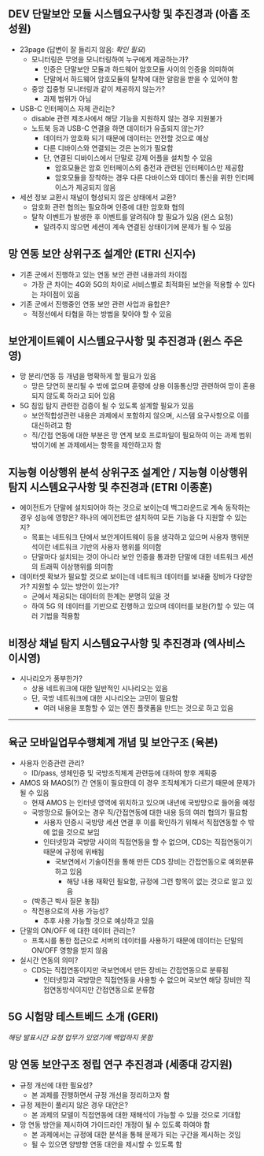 
## DEV 단말보안 모듈 시스템요구사항 및 추진경과 (아홉 조성원)
- 23page (답변이 잘 들리지 않음: _확인 필요_)
  - 모니터링은 무엇을 모니터링하여 누구에게 제공하는가?
    - 인증은 단말보안 모듈과 하드웨어 암호모듈 사이의 인증을 의미하여
    - 단말에서 하드웨어 암호모듈의 탈착에 대한 알람을 받을 수 있어야 함
  - 중앙 집중형 모니터링과 같이 제공하지 않는가?
    - 과제 범위가 아님
- USB-C 인터페이스 자체 관리는?
  - disable 관련 제조사에서 해당 기능을 지원하지 않는 경우 지원불가
  - 노트북 등과 USB-C 연결을 하면 데이터가 유출되지 않는가?
    - 데이터가 암호화 되기 때문에 데이터는 안전할 것으로 예상
    - 다른 디바이스와 연결되는 것은 논의가 필요함
    - 단, 연결된 디바이스에서 단말로 강제 어플을 설치할 수 있음
      - 암호모듈은 암호 인터페이스외 충전과 관련된 인터페이스만 제공함
      - 암호모듈을 장착하는 경우 다른 다바이스와 데이터 통신을 위한 인터페이스가 제공되지 않음
- 세션 정보 교환시 채널이 형성되지 않은 상태에서 교환?
  - 암호화 관련 협의는 필요하며 인증에 대한 암호화 협의
  - 탈착 이벤트가 발생한 후 이벤트를 알려줘야 할 필요가 있음 (윈스 요청)
    - 알려주지 않으면 세션이 계속 연결된 상태이기에 문제가 될 수 있음
    
## 망 연동 보안 상위구조 설계안 (ETRI 신지수)
- 기존 군에서 진행하고 있는 연동 보안 관련 내용과의 차이점
  - 가장 큰 차이는 4G와 5G의 차이로 서비스별로 최적화된 보안을 적용할 수 있다는 차이점이 있음
- 기존 군에서 진행중인 연동 보안 관련 사업과 융합은?
  - 적정선에서 타협을 하는 방법을 찾아야 할 수 있음

## 보안게이트웨이 시스템요구사항 및 추진경과 (윈스 주은영)
- 망 분리/연동 등 개념을 명확하게 할 필요가 있음
  - 망은 당연히 분리될 수 밖에 없으며 훈령에 상용 이동통신망 관련하여 망이 혼용되지 않도록 하라고 되어 있음
- 5G 침입 탐지 관련한 검증이 될 수 있도록 설계할 필요가 있음
  - 보안적합성관련 내용은 과제에서 포함하지 않으며, 시스템 요구사항으로 이를 대신하려고 함
  - 직/간접 연동에 대한 부분은 망 연계 보호 프로파일이 필요하여 이는 과제 범위 밖이기에 본 과제에서는 항목을 제안하고자 함

## 지능형 이상행위 분석 상위구조 설계안 / 지능형 이상행위 탐지 시스템요구사항 및 추진경과 (ETRI 이종훈)
- 에이전트가 단말에 설치되어야 하는 것으로 보이는데 백그라운드로 계속 동작하는 경우 성능에 영향은? 하나의 에이전트만 설치하여 모든 기능을 다 지원할 수 있는지?
  - 목표는 네트워크 단에서 보안게이트웨이 등을 생각하고 있으며 사용자 행위분석이란 네트워크 기반의 사용자 행위를 의미함
  - 단말마다 설치되는 것이 아니라 보안 인증을 통과한 단말에 대한 네트워크 세션의 트래픽 이상행위를 의미함
- 데이터셋 확보가 필요할 것으로 보이는데 네트워크 데이터를 보내줄 장비가 다양한가? 지원할 수 있는 방안이 있는가?
  - 군에서 제공되는 데이터의 한계는 분명히 있을 것
  - 하여 5G 의 데이터를 기반으로 진행하고 있으며 데이터를 보완(?)할 수 있는 여러 기법을 적용함

## 비정상 채널 탐지 시스템요구사항 및 추진경과 (엑사비스 이시영)
- 시나리오가 풍부한가?
  - 상용 네트워크에 대한 일반적인 시나리오는 있음
  - 단, 국방 네트워크에 대한 시나리오는 고민이 필요함
    - 여러 내용을 포함할 수 있는 엔진 플랫폼을 만드는 것으로 하고 있음

---

## 육군 모바일업무수행체계 개념 및 보안구조 (육본)
- 사용자 인증관련 관리?
  - ID/pass, 생체인증 및 국방조직체계 관련등에 대하여 향후 계획중
- AMOS 와 MAOS(?) 간 연동이 필요한데 이 경우 조직체계가 다르기 때문에 문제가 될 수 있음
  - 현재 AMOS 는 인터넷 영역에 위치하고 있으며 내년에 국방망으로 들어올 예정
  - 국방망으로 들어오는 경우 직/간접연동에 대한 내용 등의 여러 협의가 필요함
    - 사용자 인증시 국방망 세션 연결 후 이를 확인하기 위해서 직접연동할 수 밖에 없을 것으로 보임
    - 인터넷망과 국방망 사이의 직접연동을 할 수 없으며, CDS는 직접연동이기 때문에 규정에 위배됨
      - 국보연에서 기술이전을 통해 만든 CDS 장비는 간접연동으로 예외분류하고 있음
        - 해당 내용 재확인 필요함, 규정에 그런 항목이 없는 것으로 알고 있음
  - (박종근 박사 질문 놓침)
  - 작전용으로의 사용 가능성?
    - 추후 사용 가능할 것으로 예상하고 있음
- 단말의 ON/OFF 에 대한 데이터 관리는?
  - 프록시를 통한 접근으로 서버의 데이터를 사용하기 때문에 데이터는 단말의 ON/OFF 영향을 받지 않음
- 실시간 연동의 의미?
  - CDS는 직접연동이지만 국보연에서 만든 장비는 간접연동으로 분류됨
    - 인터넷망과 국방망은 직접연동을 사용할 수 없으며 국보연 해당 장비만 직접연동방식이지만 간접연동으로 분류함

## 5G 시험망 테스트베드 소개 (GERI)
_해당 발표시간 요청 업무가 있었기에 백업하지 못함_

## 망 연동 보안구조 정립 연구 추진경과 (세종대 강지원)
- 규정 개선에 대한 필요성?
  - 본 과제를 진행하면서 규정 개선을 정리하고자 함
- 규정 제한이 풀리지 않은 경우 대안은?
  - 본 과제의 모델이 직접연동에 대한 재해석이 가능할 수 있을 것으로 기대함
- 망 연동 방안을 제시하여 가이드라인 개정이 될 수 있도록 하여야 함
  - 본 과제에서는 규정에 대한 분석을 통해 문제가 되는 구간을 제시하는 것임
  - 될 수 있으면 양방향 연동 대안을 제시할 수 있도록 함
